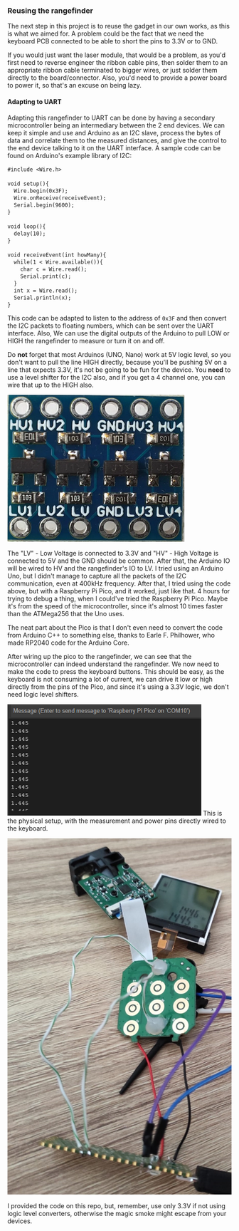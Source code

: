 ### Reusing the rangefinder

The next step in this project is to reuse the gadget in our own works, as this is what we aimed for. A problem could be the fact that we need the keyboard PCB connected to be able to short the pins to 3.3V or to GND. 

If you would just want the laser module, that would be a problem, as you'd first need to reverse engineer the ribbon cable pins, then solder them to an appropriate ribbon cable terminated to bigger wires, or just solder them directly to the board/connector. Also, you'd need to provide a power board to power it, so that's an excuse on being lazy.

#### Adapting to UART

Adapting this rangefinder to UART can be done by having a secondary microcontroller being an intermediary between the 2 end devices. We can keep it simple and use and Arduino as an I2C slave, process the bytes of data and correlate them to the measured distances, and give the control to the end device talking to it on the UART interface. A sample code can be found on Arduino's example library of I2C:

    #include <Wire.h>
    
    void setup(){
      Wire.begin(0x3F); 
      Wire.onReceive(receiveEvent);
      Serial.begin(9600);
    }
    
    void loop(){
      delay(10);
    }
    
    void receiveEvent(int howMany){
      while(1 < Wire.available()){
        char c = Wire.read();
        Serial.print(c);
      }
      int x = Wire.read();
      Serial.println(x);
    }

This code can be adapted to listen to the address of `0x3F` and then convert the I2C packets to floating numbers, which can be sent over the UART interface. Also, We can use the digital outputs of the Arduino to pull LOW or HIGH the rangefinder to measure or turn it on and off. 

Do **not** forget that most Arduinos (UNO, Nano) work at 5V logic level, so you don't want to pull the line HIGH directly, because you'll be pushing 5V on a line that expects 3.3V, it's not be going to be fun for the device. You **need** to use a level shifter for the I2C also, and if you get a 4 channel one, you can wire that up to the HIGH also.

![Logic Level Shifter](https://raw.githubusercontent.com/AndreiVladescu/Reverse-Engineering-Laser-Rangefinder/main/images/logic_level_shifter.png)

The "LV" - Low Voltage is connected to 3.3V and "HV" - High Voltage is connected to 5V and the GND should be common. After that, the Arduino IO will be wired to HV and the rangefinder's IO to LV. I tried using an Arduino Uno, but I didn't manage to capture all the packets of the I2C communication, even at 400kHz frequency. After that, I tried using the code above, but with a Raspberry Pi Pico, and it worked, just like that. 4 hours for trying to debug a thing, when I could've tried the Raspberry Pi Pico. Maybe it's from the speed of the microcontroller, since it's almost 10 times faster than the ATMega256 that the Uno uses.

The neat part about the Pico is that I don't even need to convert the code from Arduino C++ to something else, thanks to Earle F. Philhower, who made RP2040 code for the Arduino Core.

 After wiring up the pico to the rangefinder,  we can see that the microcontroller can indeed understand the rangefinder. We now need to make the code to press the keyboard buttons. This should be easy, as the keyboard is not consuming a lot of current, we can drive it low or high directly from the pins of the Pico, and since it's using a 3.3V logic, we don't need logic level shifters.

![Arduino IDE Measurement](https://raw.githubusercontent.com/AndreiVladescu/Reverse-Engineering-Laser-Rangefinder/main/images/arduino_measurement.png)
This is the physical setup, with the measurement and power pins directly wired to the keyboard. 

![Arduino IDE Measurement](https://raw.githubusercontent.com/AndreiVladescu/Reverse-Engineering-Laser-Rangefinder/main/images/complete_setup.jpg)

I provided the code on this repo, but, remember, use only 3.3V if not using logic level converters, otherwise the magic smoke might escape from your devices.


